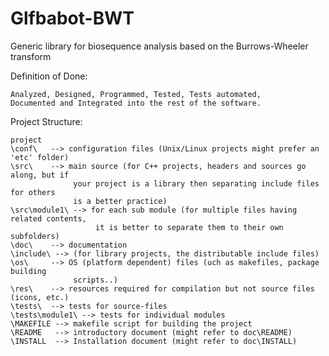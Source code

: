 Glfbabot-BWT
============

Generic library for biosequence analysis based on the Burrows-Wheeler transform

Definition of Done:

	Analyzed, Designed, Programmed, Tested, Tests automated,
	Documented and Integrated into the rest of the software.

Project Structure:

	project
	\conf\   --> configuration files (Unix/Linux projects might prefer an 'etc' folder)
	\src\    --> main source (for C++ projects, headers and sources go along, but if 
        	      your project is a library then separating include files for others 
        	      is a better practice)
	\src\module1\ --> for each sub module (for multiple files having related contents,
	                   it is better to separate them to their own subfolders)
	\doc\    --> documentation 
	\include\ --> (for library projects, the distributable include files)
	\os\     --> OS (platform dependent) files (uch as makefiles, package building
        	      scripts..)
	\res\    --> resources required for compilation but not source files (icons, etc.)
	\tests\  --> tests for source-files
	\tests\module1\ --> tests for individual modules
	\MAKEFILE --> makefile script for building the project
	\README   --> introductory document (might refer to doc\README)
	\INSTALL  --> Installation document (might refer to doc\INSTALL)
